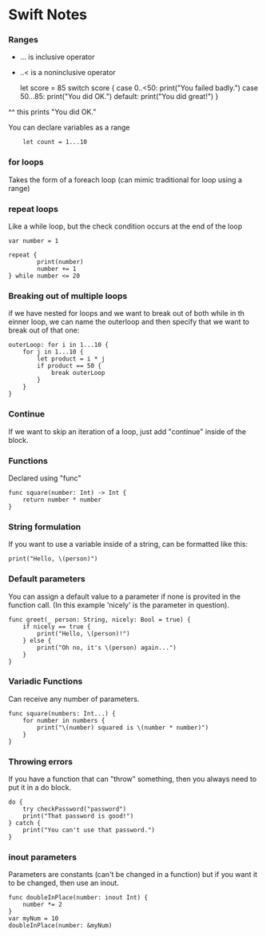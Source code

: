 # Swift Notes

### Ranges

- ... is inclusive operator

- ..< is a noninclusive operator

    let score = 85
    switch score {
    case 0..<50:
        print("You failed badly.")
    case 50...85:
        print("You did OK.")
    default:
        print("You did great!")
    }

^^ this prints "You did OK."

You can declare variables as a range

        let count = 1...10

### for loops

Takes the form of a foreach loop (can mimic traditional for loop using a range)

### repeat loops

Like a while loop, but the check condition occurs at the end of the loop

    var number = 1

    repeat {
            print(number)
            number += 1
    } while number <= 20

### Breaking out of multiple loops

if we have nested for loops and we want to break out of both while in th einner loop, we can name the outerloop and then specify that we want to break out of that one:

    outerLoop: for i in 1...10 {
        for j in 1...10 {
            let product = i * j
            if product == 50 {
                break outerLoop
            }
        }
    }

### Continue

If we want to skip an iteration of a loop, just add "continue" inside of the block.

### Functions

Declared using "func"

    func square(number: Int) -> Int {
        return number * number
    }

### String formulation

If you want to use a variable inside of a string, can be formatted like this:

    print("Hello, \(person)")

### Default parameters

You can assign a default value to a parameter if none is provited in the function call. (In this example 'nicely' is the parameter in question).

    func greet(_ person: String, nicely: Bool = true) {
        if nicely == true {
            print("Hello, \(person)!")
        } else {
            print("Oh no, it's \(person) again...")
        }
    }

### Variadic Functions

Can receive any number of parameters.

    func square(numbers: Int...) {
        for number in numbers {
            print("\(number) squared is \(number * number)")
        }
    }

### Throwing errors

If you have a function that can "throw" something, then you always need to put it in a do block.

    do {
        try checkPassword("password") 
        print("That password is good!")
    } catch {
        print("You can't use that password.")
    }

### inout parameters

Parameters are constants (can't be changed in a function) but if you want it to be changed, then use an inout.

    func doubleInPlace(number: inout Int) {
        number *= 2
    }
    var myNum = 10 
    doubleInPlace(number: &myNum)

